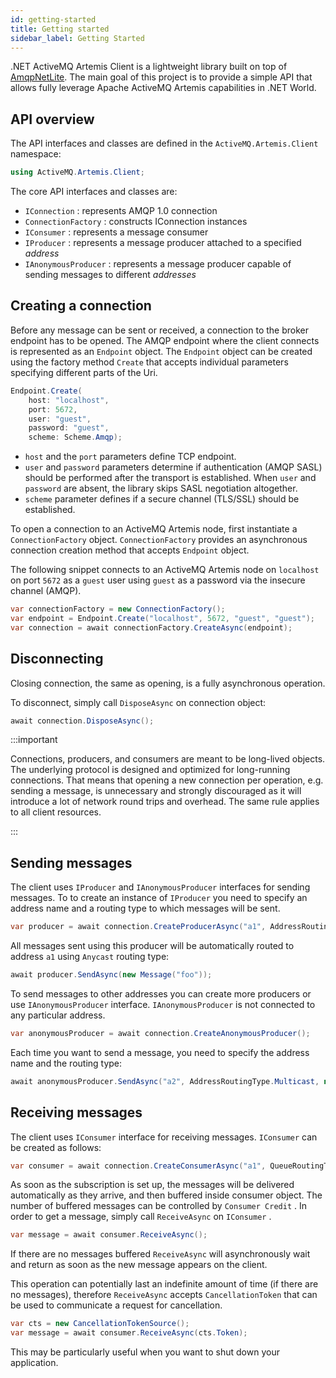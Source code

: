 ```yaml
---
id: getting-started
title: Getting started
sidebar_label: Getting Started
---
```


.NET ActiveMQ Artemis Client is a lightweight library built on top of [AmqpNetLite](http://azure.github.io/amqpnetlite/). The main goal of this project is to provide a simple API that allows fully leverage Apache ActiveMQ Artemis capabilities in .NET World.

## API overview

The API interfaces and classes are defined in the `ActiveMQ.Artemis.Client` namespace:

```csharp
using ActiveMQ.Artemis.Client;
```

The core API interfaces and classes are:

* `IConnection` : represents AMQP 1.0 connection
* `ConnectionFactory` : constructs IConnection instances
* `IConsumer` : represents a message consumer
* `IProducer` : represents a message producer attached to a specified *address*
* `IAnonymousProducer` : represents a message producer capable of sending messages to different *addresses*

## Creating a connection

Before any message can be sent or received, a connection to the broker endpoint has to be opened. The AMQP endpoint where the client connects is represented as an `Endpoint` object. The `Endpoint` object can be created using the factory method `Create` that accepts individual parameters specifying different parts of the Uri.

```csharp
Endpoint.Create(
    host: "localhost",
    port: 5672,
    user: "guest",
    password: "guest",
    scheme: Scheme.Amqp);
```

* `host` and the `port` parameters define TCP endpoint.
* `user` and `password` parameters determine if authentication (AMQP SASL)  should be performed after the transport is established. When `user` and `password` are absent, the library skips SASL negotiation altogether. 
* `scheme` parameter defines if a secure channel (TLS/SSL) should be established.

To open a connection to an ActiveMQ Artemis node, first instantiate a `ConnectionFactory` object. `ConnectionFactory` provides an asynchronous connection creation method that accepts `Endpoint` object.

The following snippet connects to an ActiveMQ Artemis node on `localhost` on port `5672` as a `guest` user using `guest` as a password via the insecure channel (AMQP).

```csharp
var connectionFactory = new ConnectionFactory();
var endpoint = Endpoint.Create("localhost", 5672, "guest", "guest");
var connection = await connectionFactory.CreateAsync(endpoint);
```

## Disconnecting

Closing connection, the same as opening, is a fully asynchronous operation.

To disconnect, simply call `DisposeAsync` on connection object:

```csharp
await connection.DisposeAsync();
```

:::important

Connections, producers, and consumers are meant to be long-lived objects. The underlying protocol is designed and optimized for long-running connections. That means that opening a new connection per operation, e.g. sending a message, is unnecessary and strongly discouraged as it will introduce a lot of network round trips and overhead. The same rule applies to all client resources.

:::

## Sending messages

The client uses `IProducer` and `IAnonymousProducer` interfaces for sending messages. To to create an instance of `IProducer` you need to specify an address name and a routing type to which messages will be sent.

```csharp
var producer = await connection.CreateProducerAsync("a1", AddressRoutingType.Anycast);
```

All messages sent using this producer will be automatically routed to address `a1` using `Anycast` routing type:

```csharp
await producer.SendAsync(new Message("foo"));
```

To send messages to other addresses you can create more producers or use `IAnonymousProducer` interface. `IAnonymousProducer` is not connected to any particular address.

```csharp
var anonymousProducer = await connection.CreateAnonymousProducer();
```

Each time you want to send a message, you need to specify the address name and the routing type:

```csharp
await anonymousProducer.SendAsync("a2", AddressRoutingType.Multicast, new Message("foo"));
```

## Receiving messages

The client uses `IConsumer` interface for receiving messages. `IConsumer` can be created as follows:

```csharp
var consumer = await connection.CreateConsumerAsync("a1", QueueRoutingType.Anycast);
```

As soon as the subscription is set up, the messages will be delivered automatically as they arrive, and then buffered inside consumer object. The number of buffered messages can be controlled by `Consumer Credit` . In order to get a message, simply call `ReceiveAsync` on `IConsumer` .

```csharp
var message = await consumer.ReceiveAsync();
```

If there are no messages buffered `ReceiveAsync` will asynchronously wait and return as soon as the new message appears on the client.

This operation can potentially last an indefinite amount of time (if there are no messages), therefore `ReceiveAsync` accepts `CancellationToken` that can be used to communicate a request for cancellation.

```csharp
var cts = new CancellationTokenSource();
var message = await consumer.ReceiveAsync(cts.Token);
```

This may be particularly useful when you want to shut down your application.